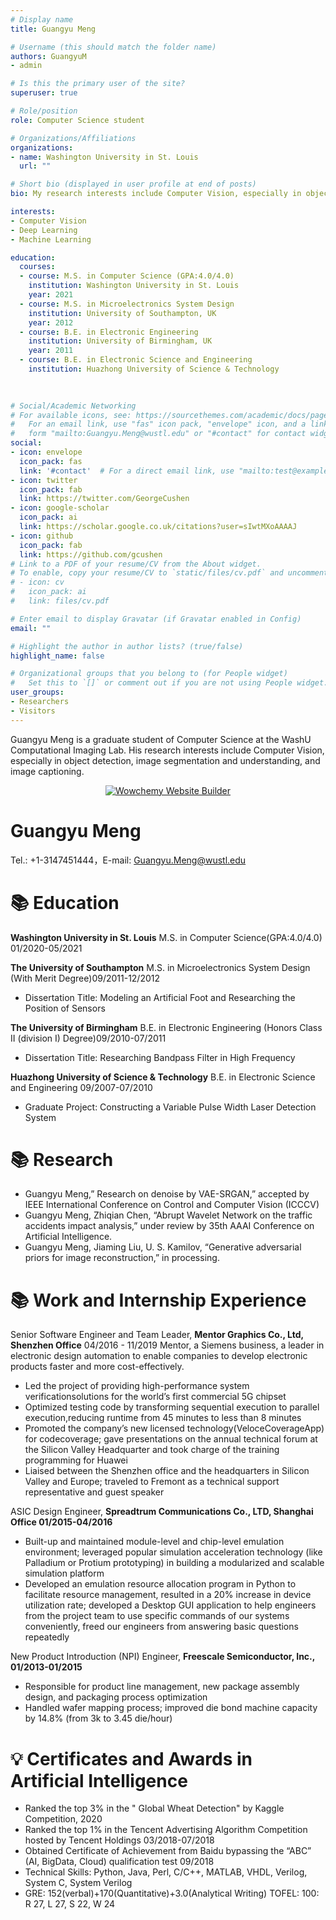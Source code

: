```yaml
---
# Display name
title: Guangyu Meng 

# Username (this should match the folder name)
authors: GuangyuM
- admin

# Is this the primary user of the site?
superuser: true

# Role/position
role: Computer Science student

# Organizations/Affiliations
organizations:
- name: Washington University in St. Louis
  url: ""

# Short bio (displayed in user profile at end of posts)
bio: My research interests include Computer Vision, especially in object detection, image segmentation and understanding, and image captioning. 

interests:
- Computer Vision
- Deep Learning
- Machine Learning

education:
  courses:
  - course: M.S. in Computer Science (GPA:4.0/4.0)
    institution: Washington University in St. Louis
    year: 2021
  - course: M.S. in Microelectronics System Design
    institution: University of Southampton, UK
    year: 2012
  - course: B.E. in Electronic Engineering
    institution: University of Birmingham, UK
    year: 2011
  - course: B.E. in Electronic Science and Engineering 
    institution: Huazhong University of Science & Technology
    
    

# Social/Academic Networking
# For available icons, see: https://sourcethemes.com/academic/docs/page-builder/#icons
#   For an email link, use "fas" icon pack, "envelope" icon, and a link in the
#   form "mailto:Guangyu.Meng@wustl.edu" or "#contact" for contact widget.
social:
- icon: envelope
  icon_pack: fas
  link: '#contact'  # For a direct email link, use "mailto:test@example.org".
- icon: twitter
  icon_pack: fab
  link: https://twitter.com/GeorgeCushen
- icon: google-scholar
  icon_pack: ai
  link: https://scholar.google.co.uk/citations?user=sIwtMXoAAAAJ
- icon: github
  icon_pack: fab
  link: https://github.com/gcushen
# Link to a PDF of your resume/CV from the About widget.
# To enable, copy your resume/CV to `static/files/cv.pdf` and uncomment the lines below.
# - icon: cv
#   icon_pack: ai
#   link: files/cv.pdf

# Enter email to display Gravatar (if Gravatar enabled in Config)
email: ""

# Highlight the author in author lists? (true/false)
highlight_name: false

# Organizational groups that you belong to (for People widget)
#   Set this to `[]` or comment out if you are not using People widget.
user_groups:
- Researchers
- Visitors
---
```


Guangyu Meng is a graduate student of Computer Science at the WashU Computational Imaging Lab. His research interests include Computer Vision, especially in object detection, image segmentation and understanding, and image captioning. 

<p align="center"><a href="https://wowchemy.com" target="_blank" rel="noopener"><img src="https://wowchemy.com/img/logo_200px.png" alt="Wowchemy Website Builder"></a></p>

# Guangyu Meng 

Tel.: +1-3147451444，E-mail: Guangyu.Meng@wustl.edu

# 📚 Education
**Washington University in St. Louis** M.S. in Computer Science(GPA:4.0/4.0) 01/2020-05/2021

**The University of Southampton** M.S. in Microelectronics System Design (With Merit Degree)09/2011-12/2012
- Dissertation Title: Modeling an Artificial Foot and Researching the Position of Sensors

**The University of Birmingham** B.E. in Electronic Engineering (Honors Class II (division I) Degree)09/2010-07/2011
- Dissertation Title: Researching Bandpass Filter in High Frequency

**Huazhong University of Science & Technology** B.E. in Electronic Science and Engineering  09/2007-07/2010 
- Graduate Project: Constructing a Variable Pulse Width Laser Detection System

# 📚 Research
- Guangyu Meng,” Research on denoise by VAE-SRGAN,” accepted by IEEE International Conference on Control and Computer Vision (ICCCV)
- Guangyu Meng, Zhiqian Chen, “Abrupt Wavelet Network on the traffic accidents impact analysis,” under review by 35th AAAI Conference on Artificial Intelligence.
- Guangyu Meng, Jiaming Liu, U. S. Kamilov, “Generative adversarial priors for image reconstruction,” in processing.

# 📚 Work and Internship Experience

Senior Software Engineer and Team Leader, 
**Mentor Graphics Co., Ltd, Shenzhen Office** 
04/2016 - 11/2019 
Mentor, a Siemens business, a leader in electronic design automation to enable companies to develop electronic products faster and more cost-effectively.
- Led the project of providing high-performance system verificationsolutions for the world’s first commercial 5G chipset 
- Optimized testing code by transforming sequential execution to parallel execution,reducing runtime from 45 minutes to less than 8 minutes
- Promoted the company’s new licensed technology(VeloceCoverageApp) for codecoverage; gave presentations on the annual technical forum at the Silicon Valley Headquarter and took charge of the training programming for Huawei
- Liaised between the Shenzhen office and the headquarters in Silicon Valley and Europe; traveled to Fremont as a technical support representative and guest speaker

ASIC Design Engineer, 
**Spreadtrum Communications Co., LTD, Shanghai Office 01/2015-04/2016**
- Built-up and maintained module-level and chip-level emulation environment; leveraged popular simulation acceleration
technology (like Palladium or Protium prototyping) in building a modularized and scalable simulation platform
- Developed an emulation resource allocation program in Python to facilitate resource management, resulted in a 20% increase in device utilization rate; developed a Desktop GUI application to help engineers from the project team to use specific
commands of our systems conveniently, freed our engineers from answering basic questions repeatedly

New Product Introduction (NPI) Engineer, 
**Freescale Semiconductor, Inc., 01/2013-01/2015**
- Responsible for product line management, new package assembly design, and packaging process optimization
- Handled wafer mapping process; improved die bond machine capacity by 14.8% (from 3k to 3.45 die/hour)



# 💡 Certificates and Awards in Artificial Intelligence
- Ranked the top 3% in the " Global Wheat Detection" by Kaggle Competition, 2020
- Ranked the top 1% in the Tencent Advertising Algorithm Competition hosted by Tencent Holdings 03/2018-07/2018 
- Obtained Certificate of Achievement from Baidu bypassing the “ABC” (AI, BigData, Cloud) qualification test 09/2018
- Technical Skills: Python, Java, Perl, C/C++, MATLAB, VHDL, Verilog, System C, System Verilog
- GRE: 152(verbal)+170(Quantitative)+3.0(Analytical Writing) TOFEL: 100: R 27, L 27, S 22, W 24




